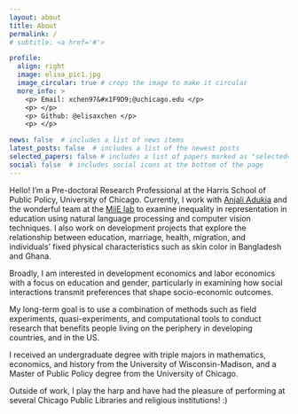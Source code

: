 ```yaml
---
layout: about
title: About
permalink: /
# subtitle: <a href='#'>

profile:
  align: right
  image: elisa_pic1.jpg
  image_circular: true # crops the image to make it circular
  more_info: >
    <p> Email: xchen97&#x1F9D9;@uchicago.edu </p>
    <p> </p>
    <p> Github: @elisaxchen </p>
    <p> </p>

news: false  # includes a list of news items
latest_posts: false  # includes a list of the newest posts
selected_papers: false # includes a list of papers marked as "selected={true}"
social: false  # includes social icons at the bottom of the page
---
```


H﻿ello! I’m a Pre-doctoral Research Professional at the Harris School of Public Policy, University of Chicago. Currently, I work with [Anjali Adukia](https://voices.uchicago.edu/anjali/) and the wonderful team at the [MiiE lab](https://voices.uchicago.edu/miielab/) to examine inequality in representation in education using natural language processing and computer vision techniques. I also work on development projects that explore the relationship between education, marriage, health, migration, and individuals’ fixed physical characteristics such as skin color in Bangladesh and Ghana.

Broadly, I am interested in development economics and labor economics with a focus on education and gender, particularly in examining how social interactions transmit preferences that shape socio-economic outcomes. 

My long-term goal is to use a combination of methods such as field experiments, quasi-experiments, and computational tools to conduct research that benefits people living on the periphery in developing countries, and in the US.

I received an undergraduate degree with triple majors in mathematics, economics, and history from the University of Wisconsin-Madison, and a Master of Public Policy degree from the University of Chicago.

Outside of work, I play the harp and have had the pleasure of performing at several Chicago Public Libraries and religious institutions! :) 
